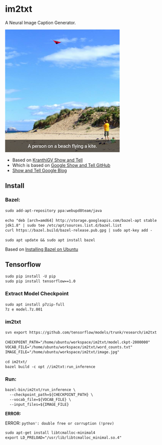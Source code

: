 # im2txt
A Neural Image Caption Generator.    

![Kite](https://github.com/EN10/im2txt/raw/master/Caption4.png)

* Based on [KranthiGV Show and Tell](https://github.com/KranthiGV/Pretrained-Show-and-Tell-model)     
* Which is based on [Google Show and Tell GitHub](https://github.com/tensorflow/models/tree/master/research/im2txt)  
* [Show and Tell Google Blog](https://research.googleblog.com/2016/09/show-and-tell-image-captioning-open.html)

## Install

### Bazel:

    sudo add-apt-repository ppa:webupd8team/java
    
    echo "deb [arch=amd64] http://storage.googleapis.com/bazel-apt stable jdk1.8" | sudo tee /etc/apt/sources.list.d/bazel.list
    curl https://bazel.build/bazel-release.pub.gpg | sudo apt-key add -
    
    sudo apt update && sudo apt install bazel
    
Based on [Installing Bazel on Ubuntu](https://docs.bazel.build/versions/master/install-ubuntu.html)
    
## Tensorflow
    
    sudo pip install -U pip
    sudo pip install tensorflow==1.0

### Extract Model Checkpoint

    sudo apt install p7zip-full
    7z e model.7z.001

### im2txt

    svn export https://github.com/tensorflow/models/trunk/research/im2txt
    
    CHECKPOINT_PATH="/home/ubuntu/workspace/im2txt/model.ckpt-2000000"
    VOCAB_FILE="/home/ubuntu/workspace/im2txt/word_counts.txt"
    IMAGE_FILE="/home/ubuntu/workspace/im2txt/image.jpg"
    
    cd im2txt/
    bazel build -c opt //im2txt:run_inference
    
### Run:

    bazel-bin/im2txt/run_inference \
      --checkpoint_path=${CHECKPOINT_PATH} \
      --vocab_file=${VOCAB_FILE} \
      --input_files=${IMAGE_FILE}
      
**ERROR:**

ERROR: `python': double free or corruption (!prev)`
    
    sudo apt-get install libtcmalloc-minimal4
    export LD_PRELOAD="/usr/lib/libtcmalloc_minimal.so.4"